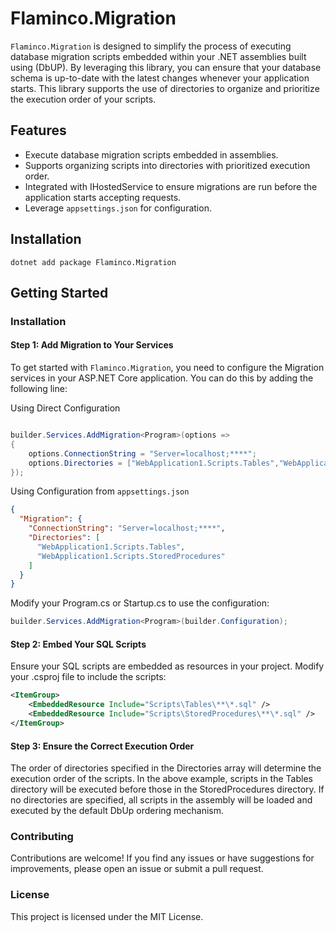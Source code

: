 # Flaminco.Migration

`Flaminco.Migration` is designed to simplify the process of executing database migration scripts embedded within your .NET assemblies built using (DbUP). By leveraging this library, you can ensure that your database schema is up-to-date with the latest changes whenever your application starts. This library supports the use of directories to organize and prioritize the execution order of your scripts.

## Features

* Execute database migration scripts embedded in assemblies.
* Supports organizing scripts into directories with prioritized execution order.
* Integrated with IHostedService to ensure migrations are run before the application starts accepting requests.
* Leverage `appsettings.json` for configuration.

## Installation

```shell
dotnet add package Flaminco.Migration
```

## Getting Started

### Installation

#### Step 1: Add Migration to Your Services

To get started with `Flaminco.Migration`, you need to configure the Migration services in your ASP.NET Core application. You can do this by adding the following line:

Using Direct Configuration

```csharp

builder.Services.AddMigration<Program>(options =>
{
    options.ConnectionString = "Server=localhost;****";
    options.Directories = ["WebApplication1.Scripts.Tables","WebApplication1.Scripts.StoredProcedures"];
});
```

Using Configuration from `appsettings.json`
```json
{
  "Migration": {
    "ConnectionString": "Server=localhost;****",
    "Directories": [
      "WebApplication1.Scripts.Tables",
      "WebApplication1.Scripts.StoredProcedures"
    ]
  }
}
```

Modify your Program.cs or Startup.cs to use the configuration:

```csharp
builder.Services.AddMigration<Program>(builder.Configuration);
```



#### Step 2: Embed Your SQL Scripts

Ensure your SQL scripts are embedded as resources in your project. Modify your .csproj file to include the scripts:

```xml
<ItemGroup>
    <EmbeddedResource Include="Scripts\Tables\**\*.sql" />
    <EmbeddedResource Include="Scripts\StoredProcedures\**\*.sql" />
</ItemGroup>
```

#### Step 3: Ensure the Correct Execution Order

The order of directories specified in the Directories array will determine the execution order of the scripts. In the above example, scripts in the Tables directory will be executed before those in the StoredProcedures directory. If no directories are specified, all scripts in the assembly will be loaded and executed by the default DbUp ordering mechanism.


### Contributing

Contributions are welcome! If you find any issues or have suggestions for improvements, please open an issue or submit a pull request.

### License

This project is licensed under the MIT License.
